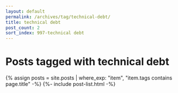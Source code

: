 ```yaml
---
layout: default
permalink: /archives/tag/technical-debt/
title: technical debt
post_count: 2
sort_index: 997-technical debt
---
```

<h1 class="page-heading">Posts tagged with technical debt</h1>
{% assign posts = site.posts | where_exp: "item", "item.tags contains page.title" -%}
{%- include post-list.html -%}
